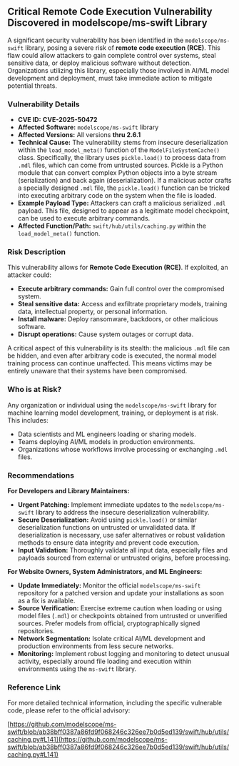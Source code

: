 ## Critical Remote Code Execution Vulnerability Discovered in modelscope/ms-swift Library

A significant security vulnerability has been identified in the `modelscope/ms-swift` library, posing a severe risk of **remote code execution (RCE)**. This flaw could allow attackers to gain complete control over systems, steal sensitive data, or deploy malicious software without detection. Organizations utilizing this library, especially those involved in AI/ML model development and deployment, must take immediate action to mitigate potential threats.

### Vulnerability Details

*   **CVE ID:** **CVE-2025-50472**
*   **Affected Software:** `modelscope/ms-swift` library
*   **Affected Versions:** All versions **thru 2.6.1**
*   **Technical Cause:** The vulnerability stems from insecure deserialization within the `load_model_meta()` function of the `ModelFileSystemCache()` class. Specifically, the library uses `pickle.load()` to process data from `.mdl` files, which can come from untrusted sources. Pickle is a Python module that can convert complex Python objects into a byte stream (serialization) and back again (deserialization). If a malicious actor crafts a specially designed `.mdl` file, the `pickle.load()` function can be tricked into executing arbitrary code on the system when the file is loaded.
*   **Example Payload Type:** Attackers can craft a malicious serialized `.mdl` payload. This file, designed to appear as a legitimate model checkpoint, can be used to execute arbitrary commands.
*   **Affected Function/Path:** `swift/hub/utils/caching.py` within the `load_model_meta()` function.

### Risk Description

This vulnerability allows for **Remote Code Execution (RCE)**. If exploited, an attacker could:

*   **Execute arbitrary commands:** Gain full control over the compromised system.
*   **Steal sensitive data:** Access and exfiltrate proprietary models, training data, intellectual property, or personal information.
*   **Install malware:** Deploy ransomware, backdoors, or other malicious software.
*   **Disrupt operations:** Cause system outages or corrupt data.

A critical aspect of this vulnerability is its stealth: the malicious `.mdl` file can be hidden, and even after arbitrary code is executed, the normal model training process can continue unaffected. This means victims may be entirely unaware that their systems have been compromised.

### Who is at Risk?

Any organization or individual using the `modelscope/ms-swift` library for machine learning model development, training, or deployment is at risk. This includes:

*   Data scientists and ML engineers loading or sharing models.
*   Teams deploying AI/ML models in production environments.
*   Organizations whose workflows involve processing or exchanging `.mdl` files.

### Recommendations

**For Developers and Library Maintainers:**

*   **Urgent Patching:** Implement immediate updates to the `modelscope/ms-swift` library to address the insecure deserialization vulnerability.
*   **Secure Deserialization:** Avoid using `pickle.load()` or similar deserialization functions on untrusted or unvalidated data. If deserialization is necessary, use safer alternatives or robust validation methods to ensure data integrity and prevent code execution.
*   **Input Validation:** Thoroughly validate all input data, especially files and payloads sourced from external or untrusted origins, before processing.

**For Website Owners, System Administrators, and ML Engineers:**

*   **Update Immediately:** Monitor the official `modelscope/ms-swift` repository for a patched version and update your installations as soon as a fix is available.
*   **Source Verification:** Exercise extreme caution when loading or using model files (`.mdl`) or checkpoints obtained from untrusted or unverified sources. Prefer models from official, cryptographically signed repositories.
*   **Network Segmentation:** Isolate critical AI/ML development and production environments from less secure networks.
*   **Monitoring:** Implement robust logging and monitoring to detect unusual activity, especially around file loading and execution within environments using the `ms-swift` library.

### Reference Link

For more detailed technical information, including the specific vulnerable code, please refer to the official advisory:

[https://github.com/modelscope/ms-swift/blob/ab38bff0387a86fd9f068246c326ee7b0d5ed139/swift/hub/utils/caching.py#L141](https://github.com/modelscope/ms-swift/blob/ab38bff0387a86fd9f068246c326ee7b0d5ed139/swift/hub/utils/caching.py#L141)